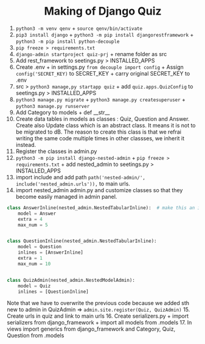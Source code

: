 <h1 align="center">Making of Django Quiz</h1>

1. `python3 -m venv qenv` + `source qenv/bin/activate`
2. `pip3 install django` + `python3 -m pip install djangorestframework` + `python3 -m pip install python-decouple`
3. `pip freeze > requirements.txt`
4. `django-admin startproject quiz-prj` + rename folder as src
5. Add rest_framework to seetings.py > INSTALLED_APPS
6. Create .env + in settings.py `from decouple import config` + Assign `config('SECRET_KEY)` to SECRET_KEY + carry original SECRET_KEY to .env
7. src > `python3 manage,py startapp quiz` + add `quiz.apps.QuizConfig` to seetings.py > INSTALLED_APPS
8. `python3 manage.py migrate` + `python3 manage.py createsuperuser` + `python3 manage.py runserver`
9. Add Category to models + def \_\_str__
10. Create data tables in models as classes : Quiz, Question and Answer. Create also Update class which is an abstract class. It means it is not to be migrated to dB. The reason to create this class is that we refrai writing the same code multiple times in other classses, we inherit it instead. 
11. Register the classes in admin.py
12. `python3 -m pip install django-nested-admin` + `pip freeze > requirements.txt` + add nested_admin to seetings.py > INSTALLED_APPS
13. import include and add path `path('nested-admin/', include('nested_admin.urls')),` to main urls.
14. import nested_admin admin.py and customize classes so that they become easily managed in admin panel.
```python
class AnswerInline(nested_admin.NestedTabularInline):  # make this an inline
    model = Answer
    extra = 4
    max_num = 5


class QuestionInline(nested_admin.NestedTabularInline):
    model = Question
    inlines = [AnswerInline]
    extra = 1
    max_num = 10


class QuizAdmin(nested_admin.NestedModelAdmin):
    model = Quiz
    inlines = [QuestionInline]
```
Note that we have to overwrite the previous code because we added sth new to admin in QuizAdmin => `admin.site.register(Quiz, QuizAdmin)`
15. Create urls in quiz and link to main urls
16. Create serializers.py + import serializers from django_framework  + import all models from .models
17. In views import generics from django_framework and Category, Quiz, Question from .models
